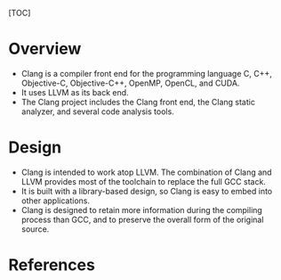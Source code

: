 [TOC]

# Overview

- Clang is a compiler front end for the programming language C, C++,
Objective-C, Objective-C++, OpenMP, OpenCL, and CUDA.
- It uses LLVM as its back end.
- The Clang project includes the Clang front end, the Clang static
analyzer, and several code analysis tools.

# Design

- Clang is intended to work atop LLVM. The combination of Clang and LLVM
provides most of the toolchain to replace the full GCC stack.
- It is built with a library-based design, so Clang is easy to embed
into other applications.
- Clang is designed to retain more information during the compiling
process than GCC, and to preserve the overall form of the original
source.


# References

[clang]: http://clang.llvm.org/
